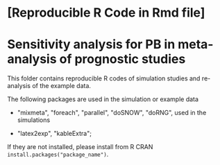 # [Reproducible R Code in Rmd file] 

# Sensitivity analysis for PB in meta-analysis of prognostic studies


This folder contains reproducible R codes of simulation studies and re-analysis of the example data.

The following packages are used in the simulation or example data

- "mixmeta", "foreach", "parallel", "doSNOW", "doRNG", used in the simulations

- "latex2exp", "kableExtra"; 

If they are not installed, please install from R CRAN `install.packages("package_name")`.






